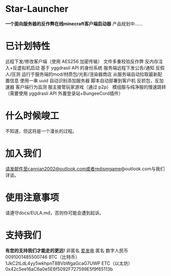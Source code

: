 # Star-Launcher
**一个面向服务器的反作弊在线minecraft客户端启动器**
产品规划中……
# 已计划特性
远程下发/修改客户端（使用 AES256 加密传输）
文件多重校验反作弊
反内存注入+反虚拟机启动
基于 yggdrasli API 的身份系统
服务端远程下发公告/通知
反假人/压测
运行于服务端的mod/材质包/光影/渲染器商店
从服务端自动拉取最新配置信息
使用一串 uuid 自动识别添加服务器
脚本自动部署到客户机
反抓包，反加速器
客户端行为监测
服主接管玩家游戏（通过 p2p）
模组服与纯净服的慢速跳转（需要使用 yggdrasli API 外置登录站+BungeeCord插件）
# 什么时候竣工
不知道，但这将是一个漫长的过程。
# 加入我们
请发邮件至cannian2002@outlook.com或者redismgame@outlook.com与我们详谈。
# 使用注意事项
请遵守docs/EULA.md，否则你可能会遭到起诉。
# 支持我们
**有您的支持我们才能走的更远!**
非匿名
[爱发电](https://afdian.net/@CelestialDomain)
匿名
数字人民币
0091001485500746
BTC（比特币）
1JkC2tLdL4yy5wkhpnT8BVbWgaGcaG7UWP
ETC（以太坊）
0x42c5ee16aC6a0e5E6f5092F727599E5f9f65113b
